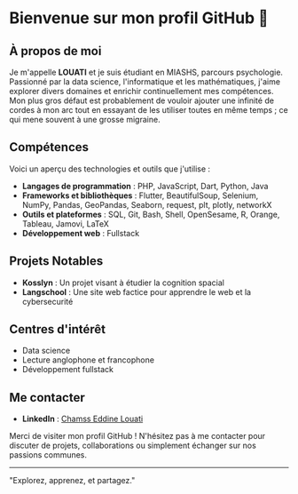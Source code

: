 # Bienvenue sur mon profil GitHub 👋

## À propos de moi

Je m'appelle **LOUATI** et je suis étudiant en MIASHS, parcours psychologie. Passionné par la data science, l'informatique et les mathématiques, j'aime explorer divers domaines et enrichir continuellement mes compétences. Mon plus gros défaut est probablement de vouloir ajouter une infinité de cordes à mon arc tout en essayant de les utiliser toutes en même temps ; ce qui mene souvent à une grosse migraine.

## Compétences

Voici un aperçu des technologies et outils que j'utilise :

- **Langages de programmation** : PHP, JavaScript, Dart, Python, Java
- **Frameworks et bibliothèques** : Flutter, BeautifulSoup, Selenium, NumPy, Pandas, GeoPandas, Seaborn, request, plt, plotly, networkX
- **Outils et plateformes** : SQL, Git, Bash, Shell, OpenSesame, R, Orange, Tableau, Jamovi, LaTeX
- **Développement web** : Fullstack

## Projets Notables

- **Kosslyn** : Un projet visant à étudier la cognition spacial
- **Langschool** : Une site web factice pour apprendre le web et la cybersecurité

## Centres d'intérêt

- Data science
- Lecture anglophone et francophone
- Développement fullstack


## Me contacter

- **LinkedIn** : [Chamss Eddine Louati](https://www.linkedin.com/in/chamss-eddine-louati-50a4992a0?utm_source=share&utm_campaign=share_via&utm_content=profile&utm_medium=ios_app)

Merci de visiter mon profil GitHub ! N'hésitez pas à me contacter pour discuter de projets, collaborations ou simplement échanger sur nos passions communes.

---

"Explorez, apprenez, et partagez."

